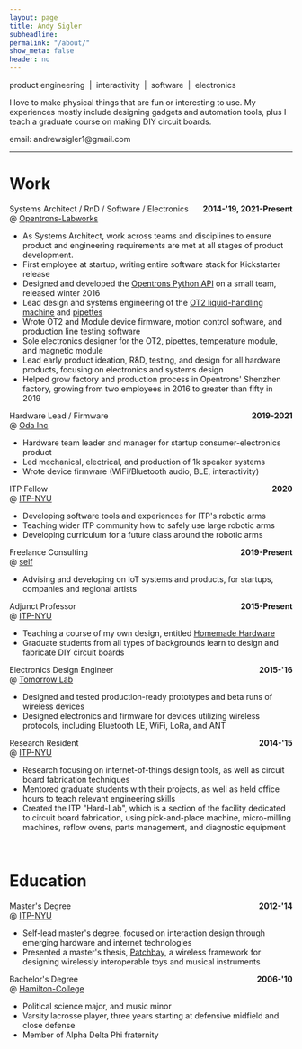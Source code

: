 ```yaml
---
layout: page
title: Andy Sigler
subheadline: 
permalink: "/about/"
show_meta: false
header: no
---
```

<style type="text/css">
    .dateRight {
        float: right;
        font-weight: bold;
        margin-left:20px;
    }
    .textWidth {
        width: fit-content;
    }
    .{
        background-color: rgb(253,253,253);
    }
</style>
<div class="thing" style="width: 100%; max-width: 650px">
    <div>
        <p>product engineering &nbsp;|&nbsp; interactivity &nbsp;|&nbsp; software &nbsp;|&nbsp; electronics</p>
        <p>I love to make physical things that are fun or interesting to use. My experiences mostly include designing gadgets and automation tools, plus I teach a graduate course on making DIY circuit boards.</p>
        <p>email: andrewsigler1@gmail.com</p>
    </div>
    <hr/>
    <h1><span class="matchbook">Work</span></h1>
    <div>
        <span class="subheadline">Systems Architect / RnD / Software / Electronics</span>
        <span class="dateRight">2014-'19, 2021-Present</span><br />
        <span class="subheadline">@ <a href="https://opentrons.com">Opentrons-Labworks</a></span>
        <ul>
            <li class="textWidth">As Systems Architect, work across teams and disciplines to ensure product and engineering requirements are met at all stages of product development.</li>
            <li class="textWidth">First employee at startup, writing entire software stack for Kickstarter release</li>
            <li class="textWidth">Designed and developed the <a href="https://github.com/Opentrons/opentrons">Opentrons Python API</a> on a small team, released winter 2016</li>
            <li class="textWidth">Lead design and systems engineering of the <a href="https://opentrons.com/ot-2">OT2 liquid-handling machine</a> and <a href="https://opentrons.com/pipettes">pipettes</a></li>
            <li class="textWidth">Wrote OT2 and Module device firmware, motion control software, and production line testing software</li>
            <li class="textWidth">Sole electronics designer for the OT2, pipettes, temperature module, and magnetic module</li>
            <li class="textWidth">Lead early product ideation, R&D, testing, and design for all hardware products, focusing on electronics and systems design</li>
            <li class="textWidth">Helped grow factory and production process in Opentrons' Shenzhen factory, growing from two employees in 2016 to greater than fifty in 2019</li>
        </ul>
    </div>
    <div>
        <span class="subheadline">Hardware Lead / Firmware</span>
        <span class="dateRight">2019-2021</span><br />
        <span class="subheadline">@ <a href="https://oda.co">Oda Inc</a></span>
        <ul>
            <li class="textWidth">Hardware team leader and manager for startup consumer-electronics product</li>
            <li class="textWidth">Led mechanical, electrical, and production of 1k speaker systems</li>
            <li class="textWidth">Wrote device firmware (WiFi/Bluetooth audio, BLE, interactivity)</li>
        </ul>
    </div>
    <div>
        <span class="subheadline">ITP Fellow</span>
        <span class="dateRight">2020</span><br />
        <span class="subheadline">@ <a href="https://tisch.nyu.edu/itp">ITP-NYU</a></span>
        <ul>
            <li class="textWidth">Developing software tools and experiences for ITP's robotic arms</li>
            <li class="textWidth">Teaching wider ITP community how to safely use large robotic arms</li>
            <li class="textWidth">Developing curriculum for a future class around the robotic arms</li>
        </ul>
    </div>
    <div>
        <span class="subheadline">Freelance Consulting</span>
        <span class="dateRight">2019-Present</span><br />
        <span class="subheadline">@ <a href="{{site.url}}">self</a></span>
        <ul>
            <li class="textWidth">Advising and developing on IoT systems and products, for startups, companies and regional artists</li>
        </ul>
    </div>
    <div>
        <span class="subheadline">Adjunct Professor</span>
        <span class="dateRight">2015-Present</span><br />
        <span class="subheadline">@ <a href="https://tisch.nyu.edu/itp">ITP-NYU</a></span>
        <ul>
            <li class="textWidth">Teaching a course of my own design, entitled <a href="https://homemadehardware.com">Homemade Hardware</a></li>
            <li class="textWidth">Graduate students from all types of backgrounds learn to design and fabricate DIY circuit boards</li>
        </ul>
    </div>
    <div>
        <span class="subheadline">Electronics Design Engineer</span>
        <span class="dateRight">2015-'16</span><br />
        <span class="subheadline">@ <a href="https://tomorrow-lab.com">Tomorrow Lab</a></span>
        <ul>
            <li class="textWidth">Designed and tested production-ready prototypes and beta runs of wireless devices</li>
            <li class="textWidth">Designed electronics and firmware for devices utilizing wireless protocols, including Bluetooth LE, WiFi, LoRa, and ANT</li>
        </ul>
    </div>
    <div>
        <span class="subheadline">Research Resident</span>
        <span class="dateRight">2014-'15</span><br />
        <span class="subheadline">@ <a href="https://tisch.nyu.edu/itp">ITP-NYU</a></span>
        <ul>
            <li class="textWidth">Research focusing on internet-of-things design tools, as well as circuit board fabrication techniques</li>
            <li class="textWidth">Mentored graduate students with their projects, as well as held office hours to teach relevant engineering skills</li>
            <li class="textWidth">Created the ITP "Hard-Lab", which is a section of the facility dedicated to circuit board fabrication, using pick-and-place machine, micro-milling machines, reflow ovens, parts management, and diagnostic equipment</li>
        </ul>
    </div>
    <br />
    <!-- <h1><span class="matchbook">Tools</span></h1>
    <div>
        <ul>
            <li class="textWidth">Python</li>
            <li class="textWidth">Javascript (ES2019, NodeJS, HTML5/CSS)</li>
            <li class="textWidth">Firmware, Embedded C/C++, Arduino</li>
            <li class="textWidth">Tensorflow 2.0, Keras, TensorflowJS</li>
            <li class="textWidth">PCB Design, DFM, Eagle CAD</li>
            <li class="textWidth">MaxMSP/Jitter</li>
        </ul>
    </div>
    <h1><span class="matchbook">Techniques</span></h1>
    <div>
        <ul>
            <li class="textWidth">Product Development</li>
            <li class="textWidth">Wired/Wireless/Embedded Systems Design</li>
            <li class="textWidth">Interaction Design</li>
            <li class="textWidth">Solder, multimeter, tweezers</li>
            <li class="textWidth">Duct tape, Gaffer tape</li>
        </ul>
    </div>
    <br /> -->
    <h1><span class="matchbook">Education</span></h1>
    <div>
        <span class="subheadline">Master's Degree</span>
        <span class="dateRight">2012-'14</span><br />
        <span class="subheadline">@ <a href="https://tisch.nyu.edu/itp">ITP-NYU</a></span>
        <ul>
            <li class="textWidth">Self-lead master's degree, focused on interaction design through emerging hardware and internet technologies</li>
            <li class="textWidth">Presented a master's thesis, <a href="{{site.url}}/patchbay">Patchbay</a>, a wireless framework for designing wirelessly interoperable toys and musical instruments</li>
        </ul>
    </div>
    <div>
        <span class="subheadline">Bachelor's Degree</span>
        <span class="dateRight">2006-'10</span><br />
        <span class="subheadline">@ <a href="https://www.hamilton.edu">Hamilton-College</a></span>
        <ul>
            <li class="textWidth">Political science major, and music minor</li>
            <li class="textWidth">Varsity lacrosse player, three years starting at defensive midfield and close defense</li>
            <li class="textWidth">Member of Alpha Delta Phi fraternity</li>
        </ul>
    </div>
</div>
